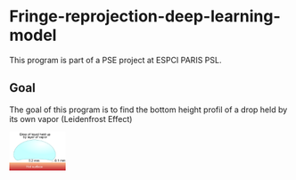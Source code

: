 # Fringe-reprojection-deep-learning-model

This program is part of a PSE project at ESPCI PARIS PSL.

## Goal

The goal of this program is to find the bottom height profil of a drop held by its own vapor (Leidenfrost Effect)

<img src="https://raw.githubusercontent.com/Vinwcent/Fringe-reprojection-deep-learning-model/main/Presentations_pics/Leiden.PNG" width=20% height=20%>
